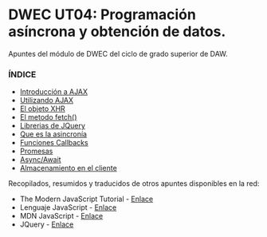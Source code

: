 # DWEC UT04: Programación asíncrona y obtención de datos.
Apuntes del módulo de DWEC del ciclo de grado superior de DAW.

### ÍNDICE

* [Introducción a AJAX](./00_Intro_AJAX.md)
* [Utilizando AJAX](./01_Utilizando_AJAX.md)
* [El objeto XHR](./02_XHR.md)
* [El metodo fetch()](./03_fetch.md)
* [Librerias de JQuery](./04_jQuery.md)
* [Que es la asincronía](./05_Asincronia.md)
* [Funciones Callbacks](./06_callbacks.md)
* [Promesas](./07_promesas.md)
* [Async/Await](./08_asinc_await.md)
* [Almacenamiento en el cliente](./09_almacenamiento.md)


Recopilados, resumidos y traducidos de otros apuntes disponibles en la red:
* The Modern JavaScript Tutorial - [Enlace](https://javascript.info/)
* Lenguaje JavaScript - [Enlace](https://lenguajejs.com/javascript/)
* MDN JavaScript - [Enlace](https://developer.mozilla.org/es/docs/Web/JavaScript)
* JQuery - [Enlace](https://www.arkaitzgarro.com/jquery/)


